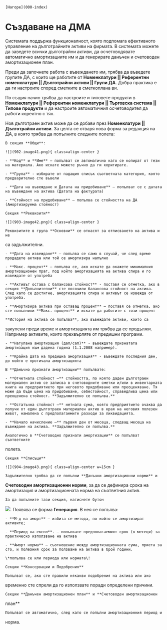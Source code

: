 ```{only} html
[Нагоре](000-index)
```

# Създаване на ДМА

Системата поддържа функционалност, която подпомага ефективното управление на дълготрайните активи на фирмата. В системата можете да заведете всички дълготрайни активи, да осчетоводявате автоматично амортизациите им и да генерирате данъчен и счетоводен амортизационен план.

Преди да започнете работа с въвеждането им, трябва да въведете групите ДА, с които ще работите от **Номенклатури || Референтни номенклатури || Дълготрайни активи || Групи ДА**. Добра практика е да ги настроите според сметките в сметкоплана ви.  

По същия начин трябва да настроите и типовете продукти в **Номенклатури || Референтни номенклатури || Търговска система || Типове продукти** и да настроите автоматичния осчетоводител да работи коректно с тях.

Нов дълготраен актив може да се добави през **Номенклатури || Дълготрайни активи**.
За целта се отваря нова форма за редакция на ДА, в която трябва да попълните следните полета:

    В секция **Общи**:

    ![](902-image41.png){ class=align-center }

    - **Код** и **Име** – попълват се автоматично като се копират от тези на материала. Ако искате можете ръчно да ги коригирате.

    - **Група** - избирате от падащия списък съответната категория, която предварително сте въвели

    - **Дата на въвеждане и Датата на придобиване** – попълват се с датата на въвеждане на актива (Датата на фактурата)

    - **Стойност на придобиване** – попълва се стойността на ДА (Амортизируема стойност)

    Секция **Реквизити**

    ![](903-image42.png){ class=align-center }

    Реквизитите в група **Основни** се отнасят за отписването на актива и не
са задължителни.

    - **Дата на извеждане** – попълва се само в случай, че след време продадете актива или той се амортизира напълно

    - **Макс. процент** – попълва се, ако искате да окажете минималния амортизационен праг, под който амортизацията на актива спира и го извеждате от употреба

    - **Активът остава с балансова стойност** - поставя се отметка, ако в секция **Допълнителни** сте посочили балансова стойност на актива. След като се достигне, амортизацията спира и активът се извежда от употреба.

    - **Амортизира актива при оставащ процент** – поставя се отметка, ако сте попълнили **Макс. процент** и искате да работите с този процент

    **История на актива се попълва**, ако въвеждате активи, които са
закупени преди време и амортизацията им трябва да се продължи.
Например активите, които прехвърляте от предишни програми.

    - **Натупана амортизация (дап/сап)** - въвеждате признатата амортизация към дадена година (1.1.2008 например).

    - **Крайна дата на предишна амортизация** - въвеждате последния ден, до който е протичала амортизацията 

    В **Данъчно признати амортизации** попълвате:

    - **Отчетната стойност –** стойността, по която даден дълготраен материален актив се записва в счетоводните сметки и/или в инвентарната книга на предприятието при неговото придобиване или преоценяване. Тя може да бъде цена на придобиване, себестойност, справедлива цена или преоценена стойност. **Задължително се попълва.**

    - **Остатъчна стойност –** нетната сума, която предприятието очаква да получи от един дълготраен материален актив в края на неговия полезен живот, намалена с предполагаемите разходи за ликвидацията.

    - **Начало начисление –** първия ден от месеца, следващ месеца на въвеждане на актива. **Задължително се попълва.**

    Аналогично в **Счетоводно признати амортизации** се попълват съответните
полета.

    Секция **Списъци**

    ![](904-image43.png){ class=align-center w=15cm }

    Задължително трябва да се попълни **Данъчни амортизационни норми** и
**Счетоводни амортизационни норми**, за да се дефинира срока на
амортизация и амортизационната норма на съответния актив.

    За да попълните тази секция, натиснете бутон
![](905-image44.png). Появява се форма **Генерация**. В нея
се попълва:

    - **М-д на аморт** – избита се метода, по който се амортизират активите;

    - **Период на експл**. – попълвате предполагаемият срок (в месеци) за практическо използване на актива

    - **Аморт норма** – съотношение между амортизационната сума, приета за сто, и полезния срок за ползване на актива в брой години.

    \*попълва се или периода или нормата\!

    Секции **Консервации и Подобрения**

    Попълват се, ако сте правили някакви подобрения на актива или ако
временно сте спрели да го използвате поради определени причини.

    Секции **Данъчен амортизационен план** и **Счетоводен амортизационен
план**

    Попълват се автоматично, след като се попълни амортизационния период и
норма.
